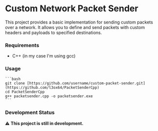# Custom Network Packet Sender

This project provides a basic implementation for sending custom packets over a network. It allows you to define and send packets with custom headers and payloads to specified destinations.

### Requirements
- C++ (in my case I'm using gcc)

### Usage

    ```bash
    git clone [https://github.com/username/custom-packet-sender.git](https://github.com/l3ox64/PacketSenderCpp)
    cd PacketSenderCpp
    g++ packetsender.cpp -o packetsender.exe
    ```


### Development Status
⚠️ **This project is still in development.**
